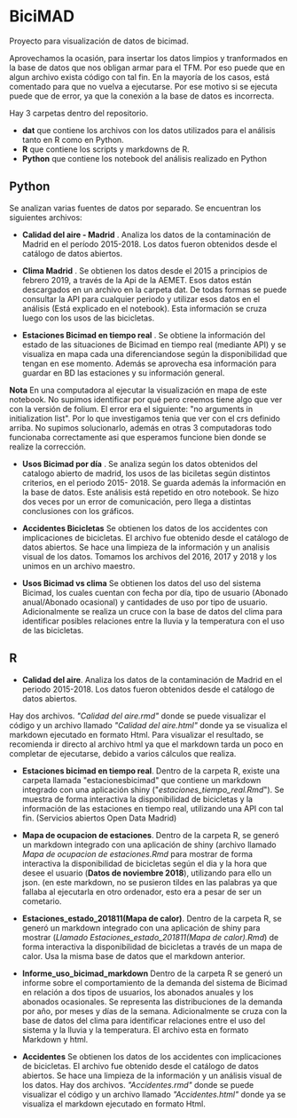 # BiciMAD
Proyecto para visualización de datos de bicimad.

Aprovechamos la ocasión, para insertar los datos limpios y tranformados en la base de datos que nos obligan armar para el TFM. Por eso puede que en algun archivo exista código con tal fin. En la mayoría de los casos, está comentado para que no vuelva a ejecutarse. Por ese motivo si se ejecuta puede que de error, ya que la conexión a la base de datos es incorrecta.

Hay 3 carpetas dentro del repositorio.
- **dat** que contiene los archivos con los datos utilizados para el análisis tanto en R como en Python.
- **R** que contiene los scripts y markdowns de R.
- **Python** que contiene los notebook del análisis realizado en Python

## Python

Se analizan varias fuentes de datos por separado. Se encuentran los siguientes archivos:

* **Calidad del aire - Madrid** . Analiza los datos de la contaminación de Madrid en el período 2015-2018. Los datos fueron obtenidos desde el catálogo de datos abiertos.

* **Clima Madrid** .  Se obtienen los datos desde el 2015 a principios de febrero 2019, a través de la Api de la AEMET. Esos datos están descargados en un archivo en la carpeta dat. De todas formas se puede consultar la API para cualquier periodo y utilizar esos datos en el análisis (Está explicado en el notebook). Esta información se cruza luego con los usos de las bicicletas.

* **Estaciones Bicimad en tiempo real** . Se obtiene la información del estado de las situaciones de Bicimad en tiempo real (mediante API) y se visualiza en mapa cada una diferenciandose según la disponibilidad que tengan en ese momento. Además se aprovecha esa información para guardar en BD las estaciones y su información general.

**Nota** En una computadora al ejecutar la visualización en mapa de este notebook. No supimos identificar por qué pero creemos tiene algo que ver con la versión de folium. El error era el siguiente: "no arguments in initialization list". Por lo que investigamos tenia que ver con el crs definido arriba.
No supimos solucionarlo, además en otras 3 computadoras todo funcionaba correctamente asi que esperamos funcione bien donde se realize la corrección.

* **Usos Bicimad por día** . Se analiza según los datos obtenidos del catalogo abierto de madrid, los usos de las biciletas según distintos criterios, en el periodo 2015- 2018. Se guarda además la información en la base de datos. Este análisis está repetido en otro notebook. Se hizo dos veces por un error de comunicación, pero llega a distintas conclusiones con los gráficos.

* **Accidentes Bicicletas**
Se obtienen los datos de los accidentes con implicaciones de bicicletas. El archivo fue obtenido desde el catálogo de datos abiertos. Se hace una limpieza de la información y un analisis visual de los datos. Tomamos los archivos del 2016, 2017 y 2018 y los unimos en un archivo maestro. 

* **Usos Bicimad vs clima**
Se obtienen los datos del uso del sistema Bicimad, los cuales cuentan con fecha por día, tipo de usuario (Abonado anual/Abonado ocasional) y cantidades de uso por tipo de usuario. Adicionalmente se realiza un cruce con la base de datos del clima para identificar posibles relaciones entre la lluvia y la temperatura con el uso de las bicicletas.

## R

* **Calidad del aire**. Analiza los datos de la contaminación de Madrid en el periodo 2015-2018. Los datos fueron obtenidos desde el catálogo de datos abiertos.

Hay dos archivos. _"Calidad del aire.rmd"_ donde se puede visualizar el código y un archivo llamado _"Calidad del aire.html"_ donde ya se visualiza el markdown ejecutado en formato Html. Para visualizar el resultado, se recomienda ir directo al archivo html ya que el markdown tarda un poco en completar de ejecutarse, debido a varios cálculos que realiza.

* **Estaciones bicimad en tiempo real**. Dentro de la carpeta R, existe una carpeta llamada "estacionesbicimad" que contiene un markdown integrado con una aplicación shiny ("_estaciones_tiempo_real.Rmd_"). Se muestra de forma interactiva la disponibilidad de bicicletas y la información de las estaciones en tiempo real, utilizando una API con tal fin. (Servicios abiertos Open Data Madrid)

* **Mapa de ocupacion de estaciones**.  Dentro de la carpeta R, se generó un markdown integrado con una aplicación de shiny (archivo llamado _Mapa de ocupacion de estaciones.Rmd_ para mostrar de forma interactiva la disponibilidad de bicicletas según el dia y la hora que desee el usuario (**Datos de noviembre 2018**), utilizando para ello un json. (en este markdown, no se pusieron tildes en las palabras ya que fallaba al ejecutarla en otro ordenador, esto era a pesar de ser un cometario.

* **Estaciones_estado_201811(Mapa de calor)**. Dentro de la carpeta R, se generó un markdown integrado con una aplicación de shiny para mostrar (_Llamado Estaciones_estado_201811(Mapa de calor).Rmd_) de forma interactiva la disponibilidad de bicicletas a través de un mapa de calor. Usa la misma base de datos que el markdown anterior. 

* **Informe_uso_bicimad_markdown** Dentro de la carpeta R se generó un informe sobre el comportamiento de la demanda del sistema de Bicimad en relación a dos tipos de usuarios, los abonados anuales y los abonados ocasionales. Se representa las distribuciones de la demanda por año, por meses y días de la semana. Adicionalmente se cruza con la base de datos del clima para identificar relaciones entre el uso del sistema y la lluvia y la temperatura. El archivo esta en formato Markdown y html.

* **Accidentes**
Se obtienen los datos de los accidentes con implicaciones de bicicletas. El archivo fue obtenido desde el catálogo de datos abiertos. Se hace una limpieza de la información y un análisis visual de los datos. Hay dos archivos. _"Accidentes.rmd"_ donde se puede visualizar el código y un archivo llamado _"Accidentes.html"_ donde ya se visualiza el markdown ejecutado en formato Html.
